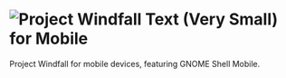 # ![Project Windfall Text (Very Small)](https://github.com/PenguinByte-Projects/Project-Windfall-Mobile/assets/90986945/873ea805-9dc1-414c-ad2f-3c290dea66e0) for Mobile
Project Windfall for mobile devices, featuring GNOME Shell Mobile.
